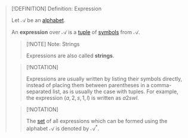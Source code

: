 >[!DEFINITION] Definition: Expression
>
>Let $\mathcal{A}$ be an [alphabet](Alphabet.md).
>
>An **expression** over $\mathcal{A}$ is a [tuple](../../Set%20Theory/Tuple.md) of [symbols](Alphabet.md) from $\mathcal{A}$.
>
>>[!NOTE] Note: Strings
>>
>>Expressions are also called **strings**.
>>
>
>>[!NOTATION]
>>
>>Expressions are usually written by listing their symbols directly, instead of placing them between parentheses in a comma-separated list, as is usually the case with tuples. For example, the expression $(a, 2, s, 1, l)$ is written as $a2swl$.
>>
>>
>
>>[!NOTATION]
>>
>>The [set](../../Set%20Theory/Set.md) of all expressions which can be formed using the alphabet $\mathcal{A}$ is denoted by $\mathcal{A}^\ast$.
>>
>